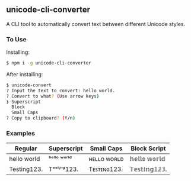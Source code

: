 ## unicode-cli-converter

A CLI tool to automatically convert text between different Unicode styles.

### To Use

Installing:
```sh
$ npm i -g unicode-cli-converter
```

After installing:
```sh
$ unicode-convert
? Input the text to convert: hello world.
? Convert to what? (Use arrow keys)
❯ Superscript 
  Block 
  Small Caps 
? Copy to clipboard? (Y/n)
```

### Examples

| Regular | Superscript | Small Caps | Block Script |
|---|---|---|---|
| hello world | ʰᵉˡˡᵒ ʷᵒʳˡᵈ | ʜᴇʟʟᴏ ᴡᴏʀʟᴅ | 𝕙𝕖𝕝𝕝𝕠 𝕨𝕠𝕣𝕝𝕕 |
| Testing123. | Tᵉˢᵗᶦⁿᵍ123. | Tᴇꜱᴛɪɴɢ123. | 𝕋𝕖𝕤𝕥𝕚𝕟𝕘𝟙𝟚𝟛. |